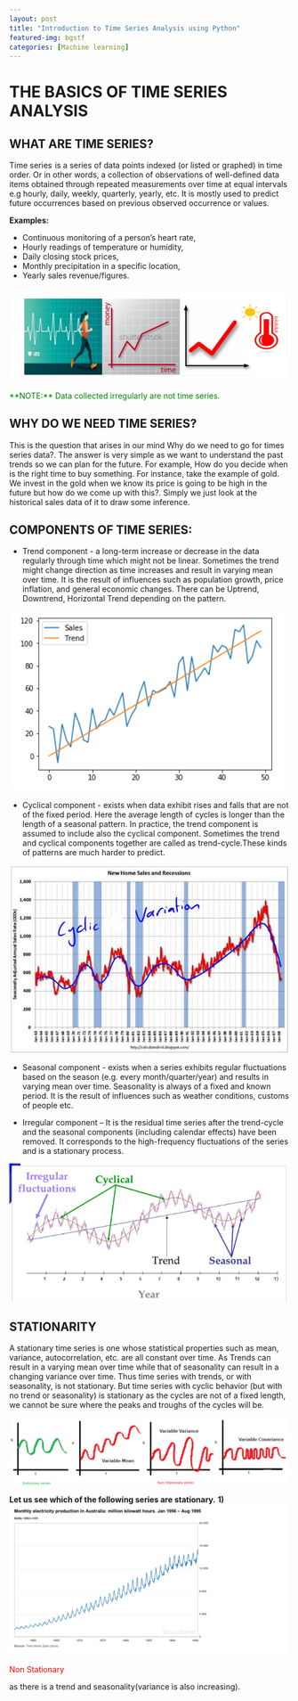 ```yaml
---
layout: post
title: "Introduction to Time Series Analysis using Python"
featured-img: bgstf
categories: [Machine learning]
---
```


# THE BASICS OF TIME SERIES ANALYSIS

## WHAT ARE TIME SERIES? 

Time series  is a series of data points indexed (or listed or graphed) in time order. 
Or in other words, a collection of observations of well-defined data items obtained through repeated measurements over time at equal intervals e.g hourly, daily, weekly, quarterly, yearly, etc. It is mostly used to predict future occurrences based on previous observed occurrence or values.

**Examples:**
* Continuous monitoring of a person’s heart rate,
* Hourly readings of temperature or humidity,
* Daily closing stock prices,
* Monthly precipitation in a specific location,
* Yearly sales revenue/figures.

![examples](https://github.com/ninjakx/ninjakx.github.io/raw/master/assets/img/posts/TSEXAMPLE.png)

<p style='color:green'> **NOTE:** Data collected irregularly are not time series.</p>


## WHY DO WE NEED TIME SERIES?

This is the question that arises in our mind Why do we need to go for times series data?. The answer is very simple as we want to understand the past trends so we can plan for the future.
For example, How do you decide when is the right time to buy something. For instance, take the example of gold. We invest in the gold when we know its price is going to be high in the future but how do we come up with this?. Simply we just look at the historical sales data of it to draw some inference.


## COMPONENTS OF TIME SERIES:

* Trend component - a long-term increase or decrease in the data regularly through time which might not be linear. Sometimes the trend might change direction as time increases and result in varying mean over time.
It is the result of influences such as population growth, price inflation, and general economic changes. There can be Uptrend, Downtrend, Horizontal Trend depending on the pattern.

![trend example](https://github.com/ninjakx/ninjakx.github.io/raw/master/assets/img/posts/trenddef.png)

* Cyclical component - exists when data exhibit rises and falls that are not of the fixed period. Here the average length of cycles is longer than the length of a seasonal pattern. 
In practice, the trend component is assumed to include also the cyclical component. Sometimes the trend and cyclical components together are called as trend-cycle.These kinds of patterns are much harder to predict. 

![cyclic example](https://github.com/ninjakx/ninjakx.github.io/raw/master/assets/img/posts/2_cycl4.jpg)

* Seasonal component - exists when a series exhibits regular fluctuations based on the season (e.g. every month/quarter/year) and results in varying mean over time. Seasonality is always of a fixed and known period. It is the result of influences such as weather conditions, customs of people etc.



* Irregular component – It is the residual time series after the trend-cycle and the seasonal components (including calendar effects) have been removed. It corresponds to the high-frequency fluctuations of the series and is a stationary process.

![all in one example](https://github.com/ninjakx/ninjakx.github.io/raw/master/assets/img/posts/ss.PNG)

## STATIONARITY

A stationary time series is one whose statistical properties such as mean, variance, autocorrelation, etc. are all constant over time. 
As Trends can result in a varying mean over time while that of seasonality can result in a changing variance over time. Thus time series with trends, or with seasonality, is not stationary.
But time series with cyclic behavior (but with no trend or seasonality) is stationary as the cycles are not of a fixed length, we cannot be sure where the peaks and troughs of the cycles will be.

![all the time series type](https://github.com/ninjakx/ninjakx.github.io/raw/master/assets/img/posts/nst.png)

**Let us see which of the following series are stationary.**
**1)** ![stationary1](https://github.com/ninjakx/ninjakx.github.io/raw/master/assets/img/posts/st1.png)  
 <p style='color:red'>Non Stationary</p> as there is a trend and seasonality(variance is also increasing).

























